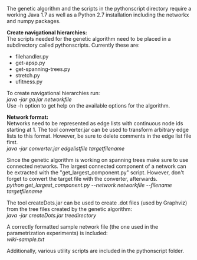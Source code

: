 The genetic algorithm and the scripts in the pythonscript directory require a
working Java 1.7 as well as a Python 2.7 installation including the networkx
and numpy packages.

**Create navigational hierarchies:**  
The scripts needed for the genetic algorithm need to be placed in a
subdirectory called pythonscripts. Currently these are:  
- filehandler.py  
- get-apsp.py  
- get-spanning-trees.py  
- stretch.py  
- ufitness.py  

To create navigational hierarchies run:  
*java -jar ga.jar networkfile*  
Use -h option to get help on the available options for the algorithm.

**Network format:**  
Networks need to be represented as edge lists with continuous node ids
starting at 1. The tool converter.jar can be used to transform arbitrary edge
lists to this format. However, be sure to delete comments in the edge list 
file first.  
*java -jar converter.jar edgelistfile targetfilename*

Since the genetic algorithm is working on spanning trees make sure to use
connected networks. The largest connected component of a network can be
extracted with the "get_largest_component.py" script. However, don't forget to
convert the target file with the converter, afterwards.  
*python get_largest_component.py --network networkfile --filename targetfilename*
	
The tool createDots.jar can be used to create .dot files (used by Graphviz) from the tree files
created by the genetic algorithm:  
*java -jar createDots.jar treedirectory*

A correctly formatted sample network file (the one used in the parametrization experiments) is included:  
*wiki-sample.txt*

Additionally, various utility scripts are included in the pythonscript folder.